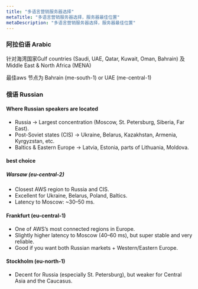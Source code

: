 ```yaml
---
title: "多语言营销服务器选择"
metaTitle: "多语言营销服务器选择，服务器最佳位置"
metaDescription: "多语言营销服务器选择，服务器最佳位置"
---
```




### 阿拉伯语 Arabic

针对海湾国家Gulf countries (Saudi, UAE, Qatar, Kuwait, Oman, Bahrain)
及
Middle East & North Africa (MENA)

最佳aws 节点为
Bahrain (me-south-1) or UAE (me-central-1)


### 俄语 Russian

#### Where Russian speakers are located
- Russia → Largest concentration (Moscow, St. Petersburg, Siberia, Far East).
- Post-Soviet states (CIS) → Ukraine, Belarus, Kazakhstan, Armenia, Kyrgyzstan, etc.
- Baltics & Eastern Europe → Latvia, Estonia, parts of Lithuania, Moldova.

#### best choice
##### Warsaw (eu-central-2)
- Closest AWS region to Russia and CIS.
- Excellent for Ukraine, Belarus, Poland, Baltics.
- Latency to Moscow: ~30–50 ms.

#### Frankfurt (eu-central-1)
- One of AWS’s most connected regions in Europe.
- Slightly higher latency to Moscow (40–60 ms), but super stable and very reliable.
- Good if you want both Russian markets + Western/Eastern Europe.

#### Stockholm (eu-north-1)
- Decent for Russia (especially St. Petersburg), but weaker for Central Asia and the Caucasus.